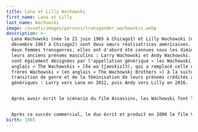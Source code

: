 ```yaml
---
title: Lana et Lilly Wachowski
first_name: Lana et Lilly
last_name: Wachowski
image: /assets/images/persons/transgender_wachowskis.webp
description: >-
  Lana Wachowski (née le 21 juin 1965 à Chicago1) et Lilly Wachowski (née le 29
  décembre 1967 à Chicago2) sont deux sœurs réalisatrices américaines. Toutes
  deux femmes transgenres, elles ont d'abord été connues sous les diminutifs de
  leurs anciens prénoms masculins : Larry Wachowski et Andy Wachowski. Elles
  sont également désignées par l'appellation générique « les Wachowski » (en
  anglais « The Wachowskis » [ðə wəˈtʃaʊskiz]3), qui a remplacé celle des «
  frères Wachowski » (en anglais « The Wachowski Brothers ») à la suite de leur
  transition de genre et de la féminisation de leurs prénoms crédités aux
  génériques : Larry vers Lana en 2012, puis Andy vers Lilly en 2016.


  Après avoir écrit le scénario du film Assassins, les Wachowski font leurs débuts à la réalisation en 1996 avec le film Bound, puis acquièrent leur notoriété avec leur projet suivant, Matrix (1999), qui rencontre un large succès au box-office et leur vaut le Saturn Award de la meilleure réalisation. Les Wachowski continuent de s'impliquer profondément dans l'écriture et la production d'autres œuvres de cette franchise, ainsi que dans la réalisation pour les deux suites sorties en 2003 : Matrix Reloaded et Matrix Revolutions. Un quatrième volet, Matrix Resurrections, seulement réalisé par Lana Wachowski, sort en 2021.


  Après ce succès commercial, le duo écrit et produit en 2006 le film V pour Vendetta (adaptation du comic d'Alan Moore), puis travaille en 2008 sur une adaptation d'une série animée japonaise, Speed Racer. Leur film Cloud Atlas, sorti en 2012, coréalisé avec Tom Tykwer et adapté du roman de David Mitchell, fait figurer pour la première fois le nom de « Lana Wachowski » au générique4,5. Suivent en 2015 le film Jupiter : Le Destin de l'univers et la série Netflix Sense8, co-créée par Joseph Michael Straczynski.
birth: 1965
---
```

